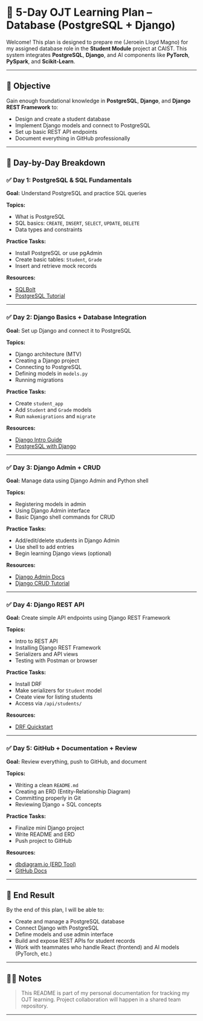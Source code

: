 # 🧠 5-Day OJT Learning Plan – Database (PostgreSQL + Django)

Welcome! This plan is designed to prepare me (Jeroein Lloyd Magno) for my assigned database role in the **Student Module** project at CAIST. This system integrates **PostgreSQL**, **Django**, and AI components like **PyTorch**, **PySpark**, and **Scikit-Learn**.

---

## 📌 Objective
Gain enough foundational knowledge in **PostgreSQL**, **Django**, and **Django REST Framework** to:
- Design and create a student database
- Implement Django models and connect to PostgreSQL
- Set up basic REST API endpoints
- Document everything in GitHub professionally

---

## 📅 Day-by-Day Breakdown

### ✅ Day 1: PostgreSQL & SQL Fundamentals

**Goal:** Understand PostgreSQL and practice SQL queries

**Topics:**
- What is PostgreSQL
- SQL basics: `CREATE`, `INSERT`, `SELECT`, `UPDATE`, `DELETE`
- Data types and constraints

**Practice Tasks:**
- Install PostgreSQL or use pgAdmin
- Create basic tables: `Student`, `Grade`
- Insert and retrieve mock records

**Resources:**
- [SQLBolt](https://sqlbolt.com)
- [PostgreSQL Tutorial](https://www.postgresqltutorial.com/)

---

### ✅ Day 2: Django Basics + Database Integration

**Goal:** Set up Django and connect it to PostgreSQL

**Topics:**
- Django architecture (MTV)
- Creating a Django project
- Connecting to PostgreSQL
- Defining models in `models.py`
- Running migrations

**Practice Tasks:**
- Create `student_app`
- Add `Student` and `Grade` models
- Run `makemigrations` and `migrate`

**Resources:**
- [Django Intro Guide](https://docs.djangoproject.com/en/stable/intro/)
- [PostgreSQL with Django](https://docs.djangoproject.com/en/stable/ref/databases/#postgresql-notes)

---

### ✅ Day 3: Django Admin + CRUD

**Goal:** Manage data using Django Admin and Python shell

**Topics:**
- Registering models in admin
- Using Django Admin interface
- Basic Django shell commands for CRUD

**Practice Tasks:**
- Add/edit/delete students in Django Admin
- Use shell to add entries
- Begin learning Django views (optional)

**Resources:**
- [Django Admin Docs](https://docs.djangoproject.com/en/stable/ref/contrib/admin/)
- [Django CRUD Tutorial](https://learndjango.com/tutorials/django-crud-tutorial)

---

### ✅ Day 4: Django REST API

**Goal:** Create simple API endpoints using Django REST Framework

**Topics:**
- Intro to REST API
- Installing Django REST Framework
- Serializers and API views
- Testing with Postman or browser

**Practice Tasks:**
- Install DRF
- Make serializers for `Student` model
- Create view for listing students
- Access via `/api/students/`

**Resources:**
- [DRF Quickstart](https://www.django-rest-framework.org/tutorial/quickstart/)

---

### ✅ Day 5: GitHub + Documentation + Review

**Goal:** Review everything, push to GitHub, and document

**Topics:**
- Writing a clean `README.md`
- Creating an ERD (Entity-Relationship Diagram)
- Committing properly in Git
- Reviewing Django + SQL concepts

**Practice Tasks:**
- Finalize mini Django project
- Write README and ERD
- Push project to GitHub

**Resources:**
- [dbdiagram.io (ERD Tool)](https://dbdiagram.io)
- [GitHub Docs](https://docs.github.com/)

---

## 📌 End Result

By the end of this plan, I will be able to:
- Create and manage a PostgreSQL database
- Connect Django with PostgreSQL
- Define models and use admin interface
- Build and expose REST APIs for student records
- Work with teammates who handle React (frontend) and AI models (PyTorch, etc.)

---

## 🙋‍♂️ Notes
> This README is part of my personal documentation for tracking my OJT learning. Project collaboration will happen in a shared team repository.

---
